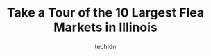 ---
layout: ampstory
image: https://i0.wp.com/paketmu.com/wp-content/uploads/2023/06/wolffs-flea-market-rosemont-0-in-illinois-1686365469.jpeg?resize=640,853
author: techidn
featured: false
description: Explore the diverse Flea Market scene in Illinois, home to an incredible selection of 10 establishments catering to every taste. Whether youre in search of iconic favorites or undiscovered 
title: Take a Tour of the 10 Largest Flea Markets in Illinois
cover:
   title: Take a Tour of the 10 Largest Flea Markets in Illinois
   subtitle: RICKPATE
   background: https://paketmu.com/wp-content/uploads/2023/06/wolffs-flea-market-rosemont-0-in-illinois-1686365469.jpeg

pages: 
 - layout: thirds
   top: <h1>#1 Swap-O-Rama Flea Markets</h1>
   bottom: "<p>Super nice, very street style. The people us super kind, i felt very happy to visited this place. Has to pay at the door on cash.</p>"
   background: https://paketmu.com/wp-content/uploads/2023/06/wolffs-flea-market-rosemont-1-in-illinois-1686365470.jpeg
   backgroundblur: true
 - layout: thirds
   top: <h1>#2 Swap-O-Rama Flea Markets</h1>
   bottom: "<p>Had a great experience there . I rarely do flea market but because I was in the area from air of town I decide to check it out. They have a huge parking lot and an admiss</p>"
   background: https://paketmu.com/wp-content/uploads/2023/06/wolffs-flea-market-rosemont-2-in-illinois-1686365471.jpeg
   cta:
      link: https://paketmu.com/take-a-tour-of-the-10-largest-flea-markets-in-illinois/
      text: Take a Tour of the 10 Largest Flea Markets in Illinois
 - layout: thirds
   top: <h1>#3 Buyers Flea Market</h1>
   bottom: "<p>Literally a little bit of everything. Youll need cash $2 to enter, parking line looks long but moves quickly. When youre done browsing for nothing but finding everythin</p>"
   background: https://paketmu.com/wp-content/uploads/2023/06/wolffs-flea-market-rosemont-3-in-illinois-1686365472.jpeg
   cta:
      link: https://paketmu.com/take-a-tour-of-the-10-largest-flea-markets-in-illinois/
      text: Take a Tour of the 10 Largest Flea Markets in Illinois
 - layout: thirds
   top: <h1>#4 Swap-O-Rama Flea Markets</h1>
   bottom: "<p>4600 W Lake St, Melrose Park, IL 60160, United States</p>"
   background: https://images.unsplash.com/photo-1615749413727-825b59a857b5?ixlib=rb-4.0.3&ixid=MnwxMjA3fDB8MHxwaG90by1wYWdlfHx8fGVufDB8fHx8&auto=format&fit=crop&w=640&h=853&q=80
   cta:
      link: https://paketmu.com/take-a-tour-of-the-10-largest-flea-markets-in-illinois/
      text: Take a Tour of the 10 Largest Flea Markets in Illinois
 - layout: thirds
   top: <h1>#5 Kane County Flea Market</h1>
   bottom: "<p>525 S Randall Rd, St. Charles, IL 60174, United States</p>"
   background: https://images.unsplash.com/photo-1552083974-186346191183?ixlib=rb-4.0.3&ixid=MnwxMjA3fDB8MHxwaG90by1wYWdlfHx8fGVufDB8fHx8&auto=format&fit=crop&w=640&h=853&q=80
   cta:
      link: https://paketmu.com/take-a-tour-of-the-10-largest-flea-markets-in-illinois/
      text: Take a Tour of the 10 Largest Flea Markets in Illinois
 - layout: thirds
   top: <h1>#6 Fox Valley Flea Market</h1>
   bottom: "<p>840 N State St, Elgin, IL 60123, United States</p>"
   background: https://images.unsplash.com/photo-1632260260864-caf7fde5ec36?ixlib=rb-4.0.3&ixid=MnwxMjA3fDB8MHxwaG90by1wYWdlfHx8fGVufDB8fHx8&auto=format&fit=crop&w=640&h=853&q=80
   cta:
      link: https://paketmu.com/take-a-tour-of-the-10-largest-flea-markets-in-illinois/
      text: Take a Tour of the 10 Largest Flea Markets in Illinois
 - layout: thirds
   top: <h1>#7 Route 66 Flea Market</h1>
   bottom: "<p>3121 W Chain of Rocks Rd, Granite City, IL 62040, United States</p>"
   background: https://images.unsplash.com/photo-1613843873231-1447db182f97?ixlib=rb-4.0.3&ixid=MnwxMjA3fDB8MHxwaG90by1wYWdlfHx8fGVufDB8fHx8&auto=format&fit=crop&w=640&h=853&q=80
   cta:
      link: https://paketmu.com/take-a-tour-of-the-10-largest-flea-markets-in-illinois/
      text: Take a Tour of the 10 Largest Flea Markets in Illinois
 - layout: thirds
   middle: Continue reading...
   background: https://images.unsplash.com/photo-1567360425618-1594206637d2?ixlib=rb-4.0.3&ixid=MnwxMjA3fDB8MHxwaG90by1wYWdlfHx8fGVufDB8fHx8&auto=format&fit=crop&w=640&h=853&q=80
   cta:
      link: https://paketmu.com/take-a-tour-of-the-10-largest-flea-markets-in-illinois/
      text: Take a Tour of the 10 Largest Flea Markets in Illinois
      
---